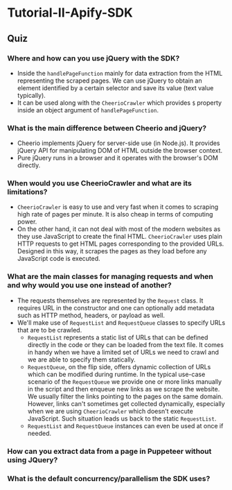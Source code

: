 # Tutorial-II-Apify-SDK

## Quiz

### Where and how can you use jQuery with the SDK?
  - Inside the `handlePageFunction` mainly for data extraction from the HTML representing the scraped pages. We can use jQuery to obtain an element identified by a certain selector and save its value (text value typically).
  - It can be used along with the `CheerioCrawler` which provides `$` property inside an object argument of `handlePageFunction`.
### What is the main difference between Cheerio and jQuery?
  - Cheerio implements jQuery for server-side use (in Node.js). It provides jQuery API for manipulating DOM of HTML outside the browser context.
  - Pure jQuery runs in a browser and it operates with the browser's DOM directly. 
### When would you use CheerioCrawler and what are its limitations?
  - `CheerioCrawler` is easy to use and very fast when it comes to scraping high rate of pages per minute. It is also cheap in terms of computing power.
  - On the other hand, it can not deal with most of the modern websites as they use JavaScript to create the final HTML. `CheerioCrawler` uses plain HTTP requests to get HTML pages corresponding to the provided URLs. Designed in this way, it scrapes the pages as they load before any JavaScript code is executed.
### What are the main classes for managing requests and when and why would you use one instead of another?
  - The requests themselves are represented by the `Request` class. It requires URL in the constructor and one can optionally add metadata such as HTTP method, headers, or payload as well.
  - We'll make use of `RequestList` and `RequestQueue` classes to specify URLs that are to be crawled.
    - `RequestList` represents a static list of URLs that can be defined directly in the code or they can be loaded from the text file. It comes in handy when we have a limited set of URLs we need to crawl and we are able to specify them statically.
    - `RequestQueue`, on the flip side, offers dynamic collection of URLs which can be modified during runtime. In the typical use-case scenario of the `RequestQueue` we provide one or more links manually in the script and then enqueue new links as we scrape the website. We usually filter the links pointing to the pages on the same domain. However, links can't sometimes get collected dynamically, especially when we are using `CheerioCrawler` which doesn't execute JavaScript. Such situation leads us back to the static `RequestList`.
    - `RequestList` and `RequestQueue` instances can even be used at once if needed.
### How can you extract data from a page in Puppeteer without using JQuery?
### What is the default concurrency/parallelism the SDK uses?
